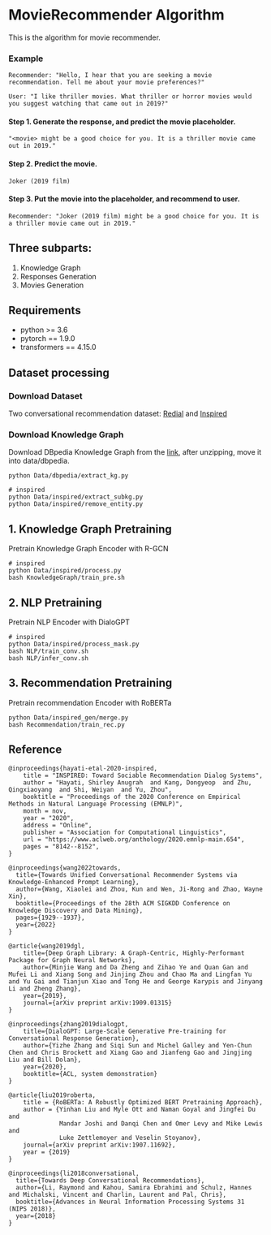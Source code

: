 # MovieRecommender Algorithm

This is the algorithm for movie recommender.
### Example

`Recommender: "Hello, I hear that you are seeking a movie recommendation. Tell me about your movie preferences?"`

`User: "I like thriller movies. What thriller or horror movies would you suggest watching that came out in 2019?"`

#### Step 1. Generate the response, and predict the movie placeholder.
`"<movie> might be a good choice for you. It is a thriller movie came out in 2019."`
#### Step 2. Predict the movie.
`Joker (2019 film)`
#### Step 3. Put the movie into the placeholder, and recommend to user.
`Recommender: "Joker (2019 film) might be a good choice for you. It is a thriller movie came out in 2019."`

## Three subparts:

1. Knowledge Graph
2. Responses Generation
3. Movies Generation

## Requirements

- python >= 3.6
- pytorch == 1.9.0
- transformers == 4.15.0


## Dataset processing
### Download Dataset
Two conversational recommendation dataset: [Redial](https://redialdata.github.io/website/) and [Inspired](https://github.com/sweetpeach/Inspired)
### Download Knowledge Graph
Download DBpedia Knowledge Graph from the [link](https://databus.dbpedia.org/dbpedia/mappings/mappingbased-objects/2021.09.01/mappingbased-objects_lang=en.ttl.bz2), after unzipping, move it into data/dbpedia.
```
python Data/dbpedia/extract_kg.py

# inspired
python Data/inspired/extract_subkg.py
python Data/inspired/remove_entity.py
```

## 1. Knowledge Graph Pretraining
Pretrain Knowledge Graph Encoder with R-GCN
```
# inspired
python Data/inspired/process.py
bash KnowledgeGraph/train_pre.sh 
```
## 2. NLP Pretraining
Pretrain NLP Encoder with DialoGPT
```
# inspired
python Data/inspired/process_mask.py
bash NLP/train_conv.sh
bash NLP/infer_conv.sh
```

## 3. Recommendation Pretraining
Pretrain recommendation Encoder with RoBERTa
```
python Data/inspired_gen/merge.py
bash Recommendation/train_rec.py
```
## Reference
```
@inproceedings{hayati-etal-2020-inspired,
    title = "INSPIRED: Toward Sociable Recommendation Dialog Systems",
    author = "Hayati, Shirley Anugrah  and Kang, Dongyeop  and Zhu, Qingxiaoyang  and Shi, Weiyan  and Yu, Zhou",
    booktitle = "Proceedings of the 2020 Conference on Empirical Methods in Natural Language Processing (EMNLP)",
    month = nov,
    year = "2020",
    address = "Online",
    publisher = "Association for Computational Linguistics",
    url = "https://www.aclweb.org/anthology/2020.emnlp-main.654",
    pages = "8142--8152",
}

@inproceedings{wang2022towards,
  title={Towards Unified Conversational Recommender Systems via Knowledge-Enhanced Prompt Learning},
  author={Wang, Xiaolei and Zhou, Kun and Wen, Ji-Rong and Zhao, Wayne Xin},
  booktitle={Proceedings of the 28th ACM SIGKDD Conference on Knowledge Discovery and Data Mining},
  pages={1929--1937},
  year={2022}
}

@article{wang2019dgl,
    title={Deep Graph Library: A Graph-Centric, Highly-Performant Package for Graph Neural Networks},
    author={Minjie Wang and Da Zheng and Zihao Ye and Quan Gan and Mufei Li and Xiang Song and Jinjing Zhou and Chao Ma and Lingfan Yu and Yu Gai and Tianjun Xiao and Tong He and George Karypis and Jinyang Li and Zheng Zhang},
    year={2019},
    journal={arXiv preprint arXiv:1909.01315}
}

@inproceedings{zhang2019dialogpt,
    title={DialoGPT: Large-Scale Generative Pre-training for Conversational Response Generation},
    author={Yizhe Zhang and Siqi Sun and Michel Galley and Yen-Chun Chen and Chris Brockett and Xiang Gao and Jianfeng Gao and Jingjing Liu and Bill Dolan},
    year={2020},
    booktitle={ACL, system demonstration}
}

@article{liu2019roberta,
    title = {RoBERTa: A Robustly Optimized BERT Pretraining Approach},
    author = {Yinhan Liu and Myle Ott and Naman Goyal and Jingfei Du and
              Mandar Joshi and Danqi Chen and Omer Levy and Mike Lewis and
              Luke Zettlemoyer and Veselin Stoyanov},
    journal={arXiv preprint arXiv:1907.11692},
    year = {2019}
}
    
@inproceedings{li2018conversational,
  title={Towards Deep Conversational Recommendations},
  author={Li, Raymond and Kahou, Samira Ebrahimi and Schulz, Hannes and Michalski, Vincent and Charlin, Laurent and Pal, Chris},
  booktitle={Advances in Neural Information Processing Systems 31 (NIPS 2018)},
  year={2018}
}
```

